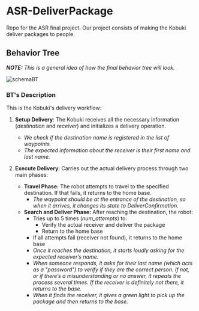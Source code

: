 # ASR-DeliverPackage
Repo for the ASR final project. Our project consists of making the Kobuki deliver packages to people.

## Behavior Tree
_**NOTE:** This is a general idea of how the final behavior tree will look._

![schemaBT](https://github.com/user-attachments/assets/4aff3e78-ae81-4dd2-96fe-426bb0ed0d31)

### BT's Description
This is the Kobuki's delivery workflow:
1) **Setup Delivery**: The Kobuki receives all the necessary information (_destination_ and _receiver_) and initializes a delivery operation.
   - _We check if the destination name is registered in the list of waypoints._
   - _The expected information about the receiver is their first name and last name._

2) **Execute Delivery**: Carries out the actual delivery process through two main phases:
   - **Travel Phase:** The robot attempts to travel to the specified destination. If that fails, it returns to the home base.
     - _The waypoint should be at the entrance of the destination, so when it arrives, it changes its state to DeliverConfirmation._
   - **Search and Deliver Phase:** After reaching the destination, the robot:
     - Tries up to 5 times (_num_attempts_) to:
       - Verify the actual receiver and deliver the package
       - Return to the home base
     - If all attempts fail (receiver not found), it returns to the home base
     - _Once it reaches the destination, it starts loudly asking for the expected receiver’s name._
     - _When someone responds, it asks for their last name (which acts as a "password") to verify if they are the correct person. If not, or if there’s a misunderstanding or no answer, it repeats the process several times. If the receiver is definitely not there, it returns to the base._
     - _When it finds the receiver, it gives a green light to pick up the package and then returns to the base._
